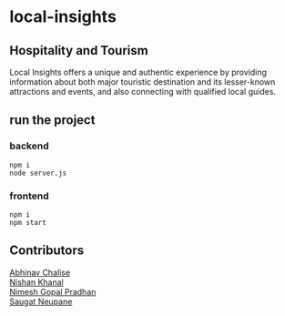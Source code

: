 # local-insights
## Hospitality and Tourism
Local Insights offers a unique and authentic experience by providing information about both major touristic destination and its lesser-known attractions and events, and also connecting with qualified local guides.

## run the project
### backend 
`npm i`</br>
`node server.js`

### frontend 
`npm i`</br>
`npm start`

## Contributors
[Abhinav Chalise](https://github.com/ac17dollars)</br>
[Nishan Khanal](https://github.com/nikhanal)</br>
[Nimesh Gopal Pradhan](https://github.com/nimehs)</br>
[Saugat Neupane](https://github.com/saugatn3)
